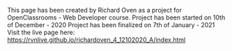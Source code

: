 This page has been created by Richard Oven as a project for OpenClassrooms - Web Developer course. Project has been started on 10th of December - 2020 Project has been finalized on 7th of January - 2021 Visit the live page here: https://rvnlive.github.io/richardoven_4_12102020_A/index.html
